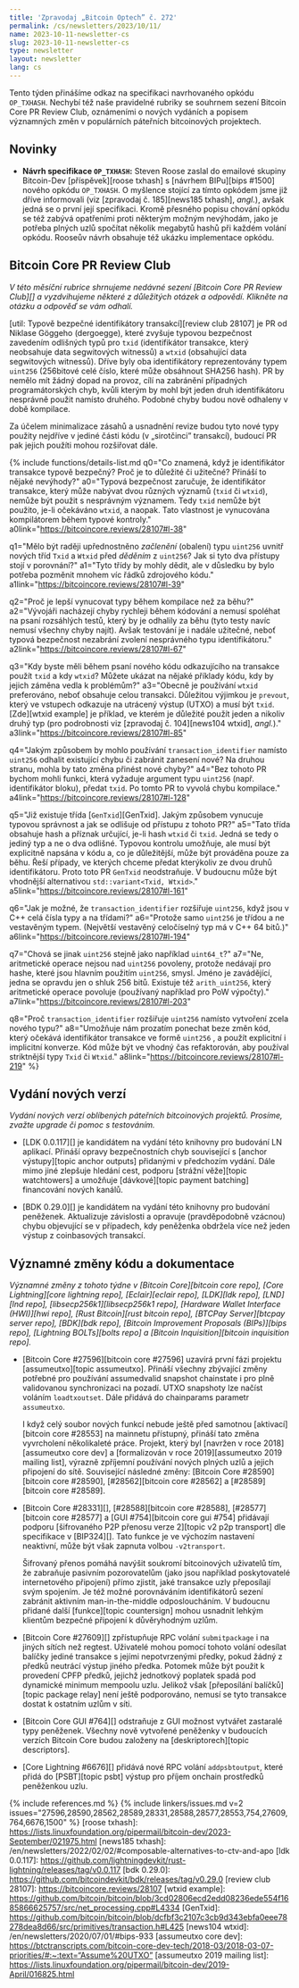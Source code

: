 ```yaml
---
title: 'Zpravodaj „Bitcoin Optech” č. 272'
permalink: /cs/newsletters/2023/10/11/
name: 2023-10-11-newsletter-cs
slug: 2023-10-11-newsletter-cs
type: newsletter
layout: newsletter
lang: cs
---
```

Tento týden přinášíme odkaz na specifikaci navrhovaného opkódu
`OP_TXHASH`. Nechybí též naše pravidelné rubriky se souhrnem sezení
Bitcoin Core PR Review Club, oznámeními o nových vydáních a popisem
významných změn v populárních páteřních bitcoinových projektech.

## Novinky

- **Návrh specifikace `OP_TXHASH`:** Steven Roose zaslal do emailové
  skupiny Bitcoin-Dev [příspěvek][roose txhash] s [návrhem BIPu][bips #1500]
  nového opkódu `OP_TXHASH`. O myšlence stojící za tímto opkódem jsme
  již dříve informovali (viz [zpravodaj č. 185][news185 txhash], *angl.*),
  avšak jedná se o první její specifikaci. Kromě přesného popisu chování
  opkódu se též zabývá opatřeními proti některým možným nevýhodám, jako
  je potřeba plných uzlů spočítat několik megabytů hashů při každém volání
  opkódu. Rooseův návrh obsahuje též ukázku implementace opkódu.

## Bitcoin Core PR Review Club

*V této měsíční rubrice shrnujeme nedávné sezení [Bitcoin Core PR Review Club][] a
vyzdvihujeme některé z důležitých otázek a odpovědí. Klikněte na otázku a odpověď se vám odhalí.*

[util: Typově bezpečné identifikátory transakcí][review club 28107] je PR od Niklase Göggeho
(dergoegge), které zvyšuje typovou bezpečnost zavedením odlišných typů
pro `txid` (identifikátor transakce, který neobsahuje data segwitových witnessů)
a `wtxid` (obsahující data segwitových witnessů). Dříve byly oba identifikátory
reprezentovány typem `uint256` (256bitové celé číslo, které může obsáhnout
SHA256 hash). PR by nemělo mít žádný dopad na provoz, cílí na zabránění
případných programátorských chyb, kvůli kterým by mohl být jeden druh
identifikátoru nesprávně použit namísto druhého. Podobné chyby budou nově
odhaleny v době kompilace.

Za účelem minimalizace zásahů a usnadnění revize budou tyto nové typy
použity nejdříve v jediné části kódu (v „sirotčinci” transakcí), budoucí
PR pak jejich použíti mohou rozšiřovat dále.

{% include functions/details-list.md
  q0="Co znamená, když je identifikátor transakce typově bezpečný?
      Proč je to důležité či užitečné? Přináší to nějaké nevýhody?"
  a0="Typová bezpečnost zaručuje, že identifikátor transakce, který může nabývat
      dvou různých významů (`txid` či `wtxid`), nemůže být použit s nesprávným
      významem. Tedy `txid` nemůže být použito, je-li očekáváno `wtxid`, a naopak.
      Tato vlastnost je vynucována kompilátorem během typové kontroly."
  a0link="https://bitcoincore.reviews/28107#l-38"

  q1="Mělo být raději upřednostněno _začlenění_ (obalení) typu `uint256`
      uvnitř nových tříd `Txid` a `Wtxid` před _děděním_ z `uint256`?
      Jak si tyto dva přístupy stojí v porovnání?"
  a1="Tyto třídy by mohly dědit, ale v důsledku by bylo potřeba pozměnit mnohem
      víc řádků zdrojového kódu."
  a1link="https://bitcoincore.reviews/28107#l-39"

  q2="Proč je lepší vynucovat typy během kompilace než za běhu?"
  a2="Vývojáři nacházejí chyby rychleji během kódování a nemusí spoléhat
      na psaní rozsáhlých testů, který by je odhalily za běhu (tyto testy
      navíc nemusí všechny chyby najít). Avšak testování je i nadále
      užitečné, neboť typová bezpečnost nezabrání zvolení nesprávného
      typu identifikátoru."
  a2link="https://bitcoincore.reviews/28107#l-67"

  q3="Kdy byste měli během psaní nového kódu odkazujícího na transakce
      použít `txid` a kdy `wtxid`? Můžete ukázat na nějaké příklady kódu,
      kdy by jejich záměna vedla k problémům?"
  a3="Obecně je používání `wtxid` preferováno, neboť obsahuje celou transakci.
      Důležitou výjimkou je `prevout`, který ve vstupech odkazuje na utrácený
      výstup (UTXO) a musí být `txid`. [Zde][wtxid example] je příklad,
      ve kterém je důležité použít jeden a nikoliv druhý typ (pro podrobnosti
      viz [zpravodaj č. 104][news104 wtxid], *angl.*)."
  a3link="https://bitcoincore.reviews/28107#l-85"

  q4="Jakým způsobem by mohlo používání `transaction_identifier` namísto
      `uint256` odhalit existující chybu či zabránit zanesení nové? Na
      druhou stranu, mohla by tato změna přinést nové chyby?"
  a4="Bez tohoto PR bychom mohli funkci, která vyžaduje argument typu `uint256`
      (např. identifikátor bloku), předat `txid`. Po tomto PR to vyvolá
      chybu kompilace."
  a4link="https://bitcoincore.reviews/28107#l-128"

  q5="Již existuje třída [`GenTxid`][GenTxid]. Jakým způsobem vynucuje
      typovou správnost a jak se odlišuje od přístupu z tohoto PR?"
  a5="Tato třída obsahuje hash a příznak určující, je-li hash `wtxid`
      či `txid`. Jedná se tedy o jediný typ a ne o dva odlišné. Typovou
      kontrolu umožňuje, ale musí být explicitně napsána v kódu a,
      co je důležitější, může být prováděna pouze za běhu. Řeší případy,
      ve kterých chceme předat kterýkoliv ze dvou druhů identifikátoru.
      Proto toto PR `GenTxid` neodstraňuje. V budoucnu může být vhodnější
      alternativou `std::variant<Txid, Wtxid>`."
  a5link="https://bitcoincore.reviews/28107#l-161"

  q6="Jak je možné, že `transaction_identifier`  rozšiřuje `uint256`,
      když jsou v C++ celá čísla typy a na třídami?"
  a6="Protože samo `uint256` je třídou a ne vestavěným typem.
      (Největší vestavěný celočíselný typ má v C++ 64 bitů.)"
  a6link="https://bitcoincore.reviews/28107#l-194"

  q7="Chová se jinak `uint256` stejně jako například `uint64_t`?"
  a7="Ne, aritmetické operace nejsou nad `uint256` povoleny, protože
      nedávají pro hashe, které jsou hlavním použitím `uint256`, smysl.
      Jméno je zavádějící, jedna se opravdu jen o shluk 256 bitů.
      Existuje též `arith_uint256`, který aritmetické operace povoluje
      (používaný například pro PoW výpočty)."
  a7link="https://bitcoincore.reviews/28107#l-203"

  q8="Proč `transaction_identifier` rozšiřuje `uint256` namísto vytvoření
      zcela nového typu?"
  a8="Umožňuje nám prozatím ponechat beze změn kód, který očekává identifikátor
      transakce ve formě `uint256` , a použít explicitní i implicitní konverze.
      Kód může být ve vhodný čas refaktorován, aby používal striktnější typy
      `Txid` či `Wtxid`."
  a8link="https://bitcoincore.reviews/28107#l-219"
%}

## Vydání nových verzí

*Vydání nových verzí oblíbených páteřních bitcoinových projektů. Prosíme,
zvažte upgrade či pomoc s testováním.*

- [LDK 0.0.117][] je kandidátem na vydání této knihovny pro budování
  LN aplikací. Přináší opravy bezpečnostních chyb související s
  [anchor výstupy][topic anchor outputs] přidanými v předchozím vydání.
  Dále mimo jiné zlepšuje hledání cest, podporu [strážní věže][topic
  watchtowers] a umožňuje [dávkové][topic payment batching] financování
  nových kanálů.

- [BDK 0.29.0][] je kandidátem na vydání této knihovny pro budování
  peněženek. Aktualizuje závislosti a opravuje (pravděpodobně vzácnou)
  chybu objevující se v případech, kdy peněženka obdržela více než jeden
  výstup z coinbasových transakcí.

## Významné změny kódu a dokumentace

*Významné změny z tohoto týdne v [Bitcoin Core][bitcoin core repo], [Core
Lightning][core lightning repo], [Eclair][eclair repo], [LDK][ldk repo],
[LND][lnd repo], [libsecp256k1][libsecp256k1 repo], [Hardware Wallet
Interface (HWI)][hwi repo], [Rust Bitcoin][rust bitcoin repo], [BTCPay
Server][btcpay server repo], [BDK][bdk repo], [Bitcoin Improvement
Proposals (BIPs)][bips repo], [Lightning BOLTs][bolts repo] a
[Bitcoin Inquisition][bitcoin inquisition repo].*

- [Bitcoin Core #27596][bitcoin core #27596] uzavírá první fázi
  projektu [assumeutxo][topic assumeutxo]. Přináší všechny zbývající
  změny potřebné pro používání assumedvalid snapshot chainstate i
  pro plně validovanou synchronizaci na pozadí. UTXO snapshoty lze načíst
  voláním `loadtxoutset`. Dále přidává do chainparams parametr `assumeutxo`.

  I když celý soubor nových funkcí nebude ještě před samotnou [aktivací][bitcoin
  core #28553] na mainnetu přístupný, přináší tato změna vyvrcholení
  několikaleté práce. Projekt, který byl [navržen v roce 2018][assumeutxo
  core dev] a [formalizován v roce 2019][assumeutxo 2019 mailing list],
  výrazně zpříjemní používání nových plných uzlů a jejich připojení do sítě.
  Související následné změny: [Bitcoin Core #28590][bitcoin core #28590],
  [#28562][bitcoin core #28562] a [#28589][bitcoin core #28589].

- [Bitcoin Core #28331][], [#28588][bitcoin core #28588],
  [#28577][bitcoin core #28577] a [GUI #754][bitcoin core gui #754]
  přidávají podporu [šifrovaného P2P přenosu verze 2][topic v2 p2p
  transport] dle specifikace v [BIP324][]. Tato funkce je ve výchozím
  nastavení neaktivní, může být však zapnuta volbou `-v2transport`.

  Šifrovaný přenos pomáhá navýšit soukromí bitcoinových uživatelů tím,
  že zabraňuje pasivním pozorovatelům (jako jsou například poskytovatelé
  internetového připojení) přímo zjistit, jaké transakce uzly přeposílají
  svým spojením. Je též možné porovnáváním identifikátorů sezení zabránit
  aktivním man-in-the-middle odposloucháním. V budoucnu přidané další
  [funkce][topic countersign] mohou usnadnit lehkým klientům bezpečné
  připojení k důvěryhodným uzlům.

- [Bitcoin Core #27609][] zpřístupňuje RPC volání `submitpackage` i na jiných
  sítích než regtest. Uživatelé mohou pomocí tohoto volání odesílat balíčky
  jediné transakce s jejími nepotvrzenými předky, pokud žádný z předků
  neutrácí výstup jiného předka. Potomek může být použit k provedení CPFP
  předků, jejichž jednotkový poplatek spadá pod dynamické minimum mempoolu
  uzlu. Jelikož však [přeposílání balíčků][topic package relay] není
  ještě podporováno, nemusí se tyto transakce dostat k ostatním uzlům
  v síti.

- [Bitcoin Core GUI #764][] odstraňuje z GUI možnost vytvářet zastaralé
  typy peněženek. Všechny nově vytvořené peněženky v budoucích verzích
  Bitcoin Core budou založeny na [deskriptorech][topic descriptors].

- [Core Lightning #6676][] přidává nové RPC volání `addpsbtoutput`, které
  přidá do [PSBT][topic psbt] výstup pro příjem onchain prostředků peněženkou
  uzlu.

{% include references.md %}
{% include linkers/issues.md v=2 issues="27596,28590,28562,28589,28331,28588,28577,28553,754,27609,764,6676,1500" %}
[roose txhash]: https://lists.linuxfoundation.org/pipermail/bitcoin-dev/2023-September/021975.html
[news185 txhash]: /en/newsletters/2022/02/02/#composable-alternatives-to-ctv-and-apo
[ldk 0.0.117]: https://github.com/lightningdevkit/rust-lightning/releases/tag/v0.0.117
[bdk 0.29.0]: https://github.com/bitcoindevkit/bdk/releases/tag/v0.29.0
[review club 28107]: https://bitcoincore.reviews/28107
[wtxid example]: https://github.com/bitcoin/bitcoin/blob/3cd02806ecd2edd08236ede554f1685866625757/src/net_processing.cpp#L4334
[GenTxid]: https://github.com/bitcoin/bitcoin/blob/dcfbf3c2107c3cb9d343ebfa0eee78278dea8d66/src/primitives/transaction.h#L425
[news104 wtxid]: /en/newsletters/2020/07/01/#bips-933
[assumeutxo core dev]: https://btctranscripts.com/bitcoin-core-dev-tech/2018-03/2018-03-07-priorities/#:~:text=“Assume%20UTXO”
[assumeutxo 2019 mailing list]: https://lists.linuxfoundation.org/pipermail/bitcoin-dev/2019-April/016825.html
